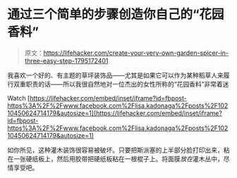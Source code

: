 # 通过三个简单的步骤创造你自己的“花园香料”

> 原文：<https://lifehacker.com/create-your-very-own-garden-spicer-in-three-easy-step-1795172401>

我喜欢一个好的、有主题的草坪装饰品——尤其是如果它可以作为某种稻草人来履行双重职责的话——所以我很自然地对一位杰出的女性所称的“花园香料”非常着迷

Watch [https://lifehacker.com/embed/inset/iframe?id=fbpost-https%3A%2F%2Fwww.facebook.com%2Flisa.kadonaga%2Fposts%2F10210450624714179&autosize=1](https://lifehacker.com/embed/inset/iframe?id=fbpost-https%3A%2F%2Fwww.facebook.com%2Flisa.kadonaga%2Fposts%2F10210450624714179&autosize=1) 

如你所见，这种灌木装饰很容易被破坏。只要把斯派塞的上半部分脸打印出来，粘在一张硬纸板上，然后用胶带把硬纸板粘在一根棍子上。将面膜*放在*灌木丛中，尽情享受吧。